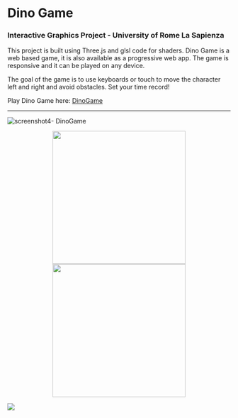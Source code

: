 # Dino Game
###  Interactive Graphics Project - University of Rome La Sapienza

This project is built using Three.js and glsl code for shaders.
Dino Game is a web based game, it is also available as a progressive web app. 
The game is responsive and it can be played on any device.

The goal of the game is to use keyboards or touch to move the character left and right and avoid obstacles. Set your time record!

 Play Dino Game here:
 <a href="https://michelegranatiero.github.io/dinogame/">DinoGame</a>

 -----

![screenshot4- DinoGame](https://github.com/user-attachments/assets/52dc7ea3-cf64-4afd-bd5f-8e916b5d372d)

<p float="left" align="center">
  
  <img src="https://github.com/user-attachments/assets/fc19bf59-ff64-4f61-af5f-e8a5f5f0ed1a" width="300"/>
  <img src="https://github.com/user-attachments/assets/6c0de2f9-4ac9-4271-a822-4f48971dfbd5" width="300"/>
</p>

<img src="https://github.com/user-attachments/assets/04f63cc3-ddf4-4cc5-9698-643729cb8a01"/>
